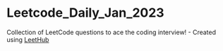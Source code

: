 # Leetcode_Daily_Jan_2023
Collection of LeetCode questions to ace the coding interview! - Created using [LeetHub](https://github.com/QasimWani/LeetHub)

